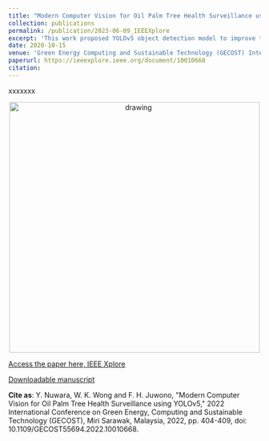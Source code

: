 ```yaml
---
title: "Modern Computer Vision for Oil Palm Tree Health Surveillance using YOLOv5"
collection: publications
permalink: /publication/2023-06-09_IEEEXplore
excerpt: 'This work proposed YOLOv5 object detection model to improve the aerial surveillance on palm oil (*Elaeis guinensis*) health using Unmanned Aerial Vehicles (UAVs)'
date: 2020-10-15
venue: 'Green Energy Computing and Sustainable Technology (GECOST) International Conference'
paperurl: https://ieeexplore.ieee.org/document/10010668
citation: 
---
```


xxxxxxx

<p align="center">
<img src="https://github.com/user-attachments/assets/7fdc66ac-102e-4656-ab64-5e33dbf76549" alt="drawing" width="500"/>
</p>

[Access the paper here, IEEE Xplore](https://ieeexplore.ieee.org/document/10010668)

[Downloadable manuscript](https://www.researchgate.net/publication/367100832_Modern_Computer_Vision_for_Oil_Palm_Tree_Health_Surveillance_using_YOLOv5)

**Cite as**: Y. Nuwara, W. K. Wong and F. H. Juwono, "Modern Computer Vision for Oil Palm Tree Health Surveillance using YOLOv5," 2022 International Conference on Green Energy, Computing and Sustainable Technology (GECOST), Miri Sarawak, Malaysia, 2022, pp. 404-409, doi: 10.1109/GECOST55694.2022.10010668.
